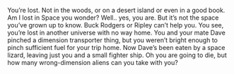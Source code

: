 You’re lost.  Not in the woods, or on a desert island or even in a good book.
Am I lost in Space you wonder?
Well.. yes, you are. But it’s not the space you’ve grown up to know.  Buck Rodgers or Ripley can’t help you.  You see, you’re lost in another universe with no way home.  You and your mate Dave pinched a dimension transporter thing, but you weren’t bright enough to pinch sufficient fuel for your trip home.  Now Dave’s been eaten by a space lizard, leaving just you and a small fighter ship. Oh you are going to die, but how many wrong-dimension aliens can you take with you?